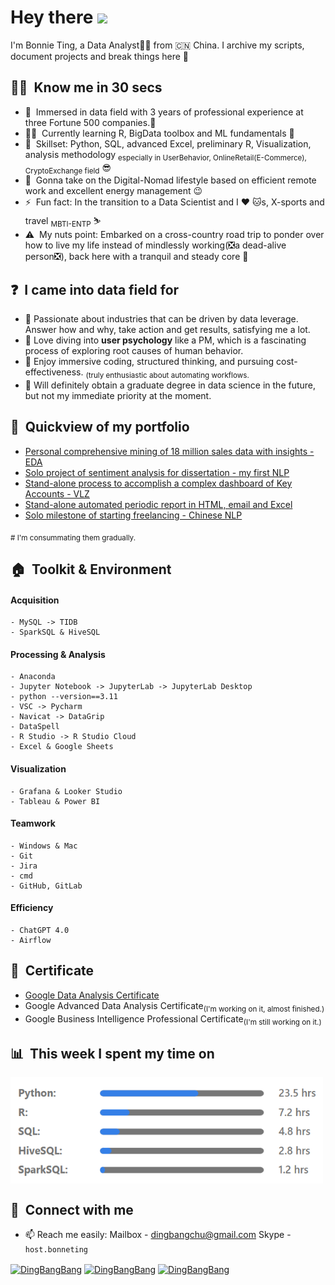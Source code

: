 <!--
**DingBangBang/DingBangBang** is a ✨ _special_ ✨ repository because its `README.md` (this file) appears on your GitHub profile.

Here are some ideas to get you started:

- 🔭 I’m currently working on ...
- 🌱 I’m currently learning ...
- 👯 I’m looking to collaborate on ...
- 🤔 I’m looking for help with ...
- 💬 Ask me about ...
- 📫 How to reach me: ...
- 😄 Pronouns: ...
- ⚡ Fun fact: ...
-->

# Hey there <a href="https://www.gautamkrishnar.com/"><img src="https://media.giphy.com/media/hvRJCLFzcasrR4ia7z/giphy.gif" width="5%"></a>

I'm Bonnie Ting, a Data Analyst🧙‍♀️ from  🇨🇳 China. I archive my scripts, document projects and break things here :rofl:

<!--
## 📚 Table of Contents
- [Know me in 30 secs](##Know me in 30 secs)
- [I came into data field for](##I came into data field for)
- [Quickview of my portfolio](##Quickview of my portfolio)
- [Toolkit & Environment](##🏠 &nbsp;**Toolkit & Environment**)
- [Certificate](##Certificate)
- [Contact with me](##Contact with me)
-->

## 🚴‍♀️ &nbsp;**Know me in 30 secs**
- 🔭 &nbsp;Immersed in data field with 3 years of professional experience at three Fortune 500 companies.📅
- 👨‍💻 &nbsp;Currently learning R, BigData toolbox and ML fundamentals 📖
- 💬 &nbsp;Skillset: Python, SQL, advanced Excel, preliminary R, Visualization, analysis methodology <sub>especially in UserBehavior, OnlineRetail(E-Commerce), CryptoExchange field</sub> 😎
- 🌱 &nbsp;Gonna take on the Digital-Nomad lifestyle based on efficient remote work and excellent energy management :wink:
- ⚡ &nbsp;Fun fact: In the transition to a Data Scientist and I :heart: :cat:s, X-sports and travel <sub>MBTI-ENTP</sub> ⛷️
- ⚠️ &nbsp;My nuts point: Embarked on a cross-country road trip to ponder over how to live my life instead of mindlessly working(❎a dead-alive person❎), back here with a tranquil and steady core 🥰

## ❓ &nbsp;**I came into data field for**
- 🥇 Passionate about industries that can be driven by data leverage. Answer how and why, take action and get results, satisfying me a lot.
- 🥈 Love diving into **user psychology** like a PM, which is a fascinating process of exploring root causes of human behavior.
- 🥉 Enjoy immersive coding, structured thinking, and pursuing cost-effectiveness. <sub>(truly enthusiastic about automating workflows.
- 🚗 Will definitely obtain a graduate degree in data science in the future, but not my immediate priority at the moment.

## 📕 &nbsp;**Quickview of my portfolio**
- [Personal comprehensive mining of 18 million sales data with insights - EDA](https://github.com/DingBangBang/Portfolio1_TMall_sales_EDA)
- [Solo project of sentiment analysis for dissertation - my first NLP](https://github.com/DingBangBang/Portfolio3_SHU_TMallcomments_NLP)
- [Stand-alone process to accomplish a complex dashboard of Key Accounts - VLZ](https://github.com/DingBangBang/Portfolio2_KA_dashboard_VLZ)
- [Stand-alone automated periodic report in HTML, email and Excel](https://github.com/DingBangBang/Portfolio5_customer_analysis)
- [Solo milestone of starting freelancing - Chinese NLP](https://github.com/DingBangBang/Portfolio4_userinfo_NLP)

<sub># I'm consummating them gradually.</sub>


## 🏠 &nbsp;**Toolkit & Environment**
#### Acquisition
```
- MySQL -> TIDB
- SparkSQL & HiveSQL
```
#### Processing & Analysis
```
- Anaconda
- Jupyter Notebook -> JupyterLab -> JupyterLab Desktop
- python --version==3.11
- VSC -> Pycharm
- Navicat -> DataGrip
- DataSpell
- R Studio -> R Studio Cloud
- Excel & Google Sheets
```
#### Visualization
```
- Grafana & Looker Studio
- Tableau & Power BI
```
#### Teamwork
```
- Windows & Mac
- Git
- Jira
- cmd
- GitHub, GitLab
```
#### Efficiency
```
- ChatGPT 4.0
- Airflow
```


## 🏅 &nbsp;**Certificate**
- [Google Data Analysis Certificate](https://www.credly.com/badges/9aab321d-38f0-48e1-9764-e24cba0ea88e/public_url)
- Google Advanced Data Analysis Certificate<sub>(I'm working on it, almost finished.)</sub>
- Google Business Intelligence Professional Certificate<sub>(I'm still working on it.)</sub>


## 📊 &nbsp;**This week I spent my time on**
<p align="left">
<a href="" target="blank"><img align="center" src="/pro_bar.png" alt="gautamkrishnar" height="170" width="500" /></a>
<!--![xxx](/pro_bar.png)-->
<!--
- python: 60%
- R: 20%
- SQL: 10%
- SparkSQL: 5%
- HiveSQL: 5%
-->

## 🔗 &nbsp;**Connect with me**
- 📫 Reach me easily: Mailbox - [dingbangchu@gmail.com](dingbangchu@gmail.com)  Skype - `host.bonneting`
<p align="left">
<a href="http://www.linkedin.com/in/bonnie-ting333" target="blank"><img align="center" src="https://raw.githubusercontent.com/rahuldkjain/github-profile-readme-generator/master/src/images/icons/Social/linked-in-alt.svg" alt="DingBangBang" height="30" width="40" /></a>
<a href="https://www.instagram.com/host.bonnieting/" target="blank"><img align="center" src="https://raw.githubusercontent.com/rahuldkjain/github-profile-readme-generator/master/src/images/icons/Social/instagram.svg" alt="DingBangBang" height="30" width="40" /></a>
<a href="https://join.skype.com/invite/xkP6Sp1N9F3z" target="blank"><img align="center" src="https://raw.githubusercontent.com/rahuldkjain/github-profile-readme-generator/master/src/images/icons/Social/skype.svg" alt="DingBangBang" height="30" width="40" /></a>
